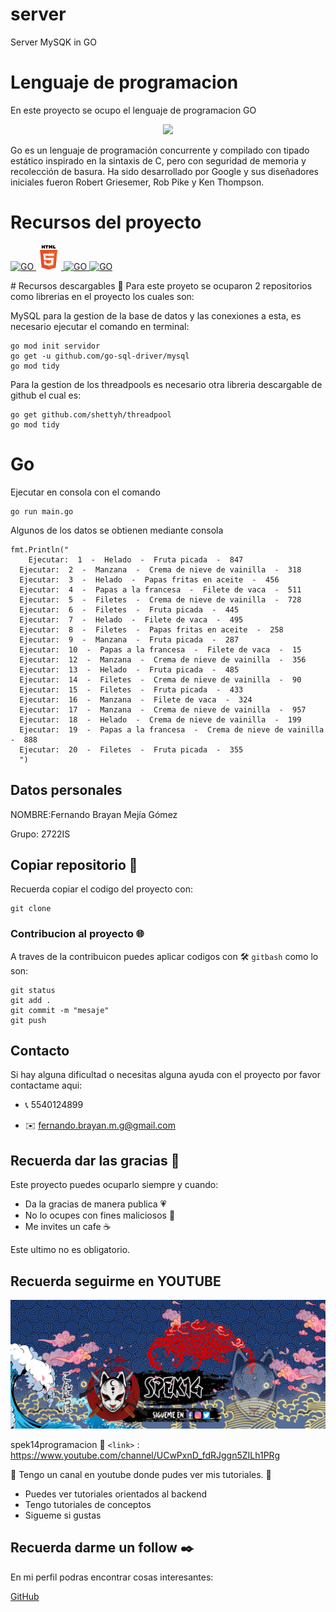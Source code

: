 # server
Server MySQK in GO

# Lenguaje de programacion
En este proyecto se ocupo el lenguaje de programacion GO

<p align="center"><a href="https://go.dev/" target="_blank"><img src="https://www.vectorlogo.zone/logos/golang/golang-official.svg" width="400"></a></p>

Go es un lenguaje de programación concurrente y compilado con tipado estático inspirado en la sintaxis de C, pero con seguridad de memoria y recolección de basura. Ha sido desarrollado por Google y sus diseñadores iniciales fueron Robert Griesemer, Rob Pike y Ken Thompson.

# Recursos del proyecto 

<p align="left"> <a href="https://go.dev/" target="_blank" rel="noreferrer"> <img src="https://www.vectorlogo.zone/logos/golang/golang-icon.svg" alt="GO" width="40" height="40"/> </a> <a href="https://www.w3.org/html/" target="_blank" rel="noreferrer"> <img src="https://raw.githubusercontent.com/devicons/devicon/master/icons/html5/html5-original-wordmark.svg" alt="html5" width="40" height="40"/> </a> <a href="https://developer.mozilla.org/es/docs/Web/CSS" target="_blank" rel="noreferrer"> <img src="https://www.vectorlogo.zone/logos/w3_css/w3_css-official.svg" alt="GO" width="40" height="40"/> </a> <a href="https://www.mysql.com/" target="_blank" rel="noreferrer"> <img src="https://www.vectorlogo.zone/logos/mysql/mysql-official.svg" alt="GO" width="40" height="40"/> </a></p>
# Recursos descargables 📌
Para este proyeto se ocuparon 2 repositorios como librerias en el proyecto los cuales son:

MySQL para la gestion de la base de datos y las conexiones a esta, es necesario ejecutar el comando en terminal:
```
go mod init servidor
go get -u github.com/go-sql-driver/mysql
go mod tidy
```

Para la gestion de los threadpools es necesario otra libreria descargable de github el cual es:
```
go get github.com/shettyh/threadpool
go mod tidy
```
# Go
Ejecutar en consola con el comando
```
go run main.go
```
Algunos de los datos se obtienen mediante consola

```
fmt.Println("
	Ejecutar:  1  -  Helado  -  Fruta picada  -  847
  Ejecutar:  2  -  Manzana  -  Crema de nieve de vainilla  -  318
  Ejecutar:  3  -  Helado  -  Papas fritas en aceite  -  456
  Ejecutar:  4  -  Papas a la francesa  -  Filete de vaca  -  511
  Ejecutar:  5  -  Filetes  -  Crema de nieve de vainilla  -  728
  Ejecutar:  6  -  Filetes  -  Fruta picada  -  445
  Ejecutar:  7  -  Helado  -  Filete de vaca  -  495
  Ejecutar:  8  -  Filetes  -  Papas fritas en aceite  -  258
  Ejecutar:  9  -  Manzana  -  Fruta picada  -  287
  Ejecutar:  10  -  Papas a la francesa  -  Filete de vaca  -  15
  Ejecutar:  12  -  Manzana  -  Crema de nieve de vainilla  -  356
  Ejecutar:  13  -  Helado  -  Fruta picada  -  485
  Ejecutar:  14  -  Filetes  -  Crema de nieve de vainilla  -  90
  Ejecutar:  15  -  Filetes  -  Fruta picada  -  433
  Ejecutar:  16  -  Manzana  -  Filete de vaca  -  324
  Ejecutar:  17  -  Manzana  -  Crema de nieve de vainilla  -  957
  Ejecutar:  18  -  Helado  -  Crema de nieve de vainilla  -  199
  Ejecutar:  19  -  Papas a la francesa  -  Crema de nieve de vainilla  -  888
  Ejecutar:  20  -  Filetes  -  Fruta picada  -  355
  ")
```
## Datos personales 
NOMBRE:Fernando Brayan Mejía Gómez 

Grupo: 2722IS

## Copiar repositorio :space_invader:

Recuerda copiar el codigo del proyecto con:
```
git clone
```
### Contribucion al proyecto :globe_with_meridians:
A traves de la contribuicon puedes aplicar codigos con  	:hammer_and_wrench: `gitbash` como lo son:

```
git status
git add .
git commit -m "mesaje"
git push
```
## Contacto

Si hay alguna dificultad o necesitas alguna ayuda con el proyecto por favor contactame aqui:
- :telephone_receiver:  5540124899

- :envelope:  fernando.brayan.m.g@gmail.com

## Recuerda dar las gracias :blue_heart:

Este proyecto puedes ocuparlo siempre y cuando:
- Da la gracias de manera publica :heartpulse:
- No lo ocupes con fines maliciosos :lock_with_ink_pen:
- Me invites un cafe :coffee:

Este ultimo no es obligatorio.

## Recuerda seguirme en YOUTUBE

![Codeunit06](https://github.com/Codeunit6/Codeunit6/blob/main/anbu.jpg "Codeunit06")

spek14programacion :link: `<link>` : <https://www.youtube.com/channel/UCwPxnD_fdRJggn5ZILh1PRg>

📌 Tengo un canal en youtube donde pudes ver mis tutoriales. 📌

- Puedes ver tutoriales orientados al backend
- Tengo tutoriales de conceptos
- Sigueme si gustas 

## Recuerda darme un follow :black_nib:

En mi perfil podras encontrar cosas interesantes: 

[GitHub](https://github.com/Codeunit6 "GitHub")
